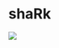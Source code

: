 shaRk
======

![](http://github.com/andreasnovotny/randomfiles/blob/master/2018-08-09_20.28_Ask%C3%B6.jpg)
